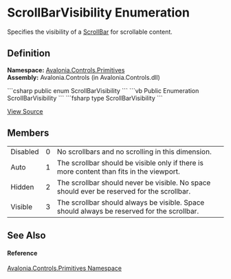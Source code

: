 # ScrollBarVisibility Enumeration


Specifies the visibility of a <a href="T_Avalonia_Controls_Primitives_ScrollBar">ScrollBar</a> for scrollable content.



## Definition
**Namespace:** <a href="N_Avalonia_Controls_Primitives">Avalonia.Controls.Primitives</a>  
**Assembly:** Avalonia.Controls (in Avalonia.Controls.dll)

<Tabs groupId="api-code-preview">
<TabItem value="csharp" label="C#">
```csharp
public enum ScrollBarVisibility
```
</TabItem>
<TabItem value="vb" label="VB">
```vb
Public Enumeration ScrollBarVisibility
```
</TabItem>
<TabItem value="fsharp" label="F#">
```fsharp
type ScrollBarVisibility
```
</TabItem>
</Tabs>



<a href="https://github.com/AvaloniaUI/Avalonia/tree/master/src/Avalonia.Controls/Primitives/ScrollBarVisibility.cs" title="View the source code">View Source</a>



## Members
<table>
<tr>
<td>Disabled</td>
<td>0</td>
<td>No scrollbars and no scrolling in this dimension.</td>
</tr>
<tr>
<td>Auto</td>
<td>1</td>
<td>The scrollbar should be visible only if there is more content than fits in the viewport.</td>
</tr>
<tr>
<td>Hidden</td>
<td>2</td>
<td>The scrollbar should never be visible. No space should ever be reserved for the scrollbar.</td>
</tr>
<tr>
<td>Visible</td>
<td>3</td>
<td>The scrollbar should always be visible. Space should always be reserved for the scrollbar.</td>
</tr>
</table>

## See Also


#### Reference
<a href="N_Avalonia_Controls_Primitives">Avalonia.Controls.Primitives Namespace</a>  

